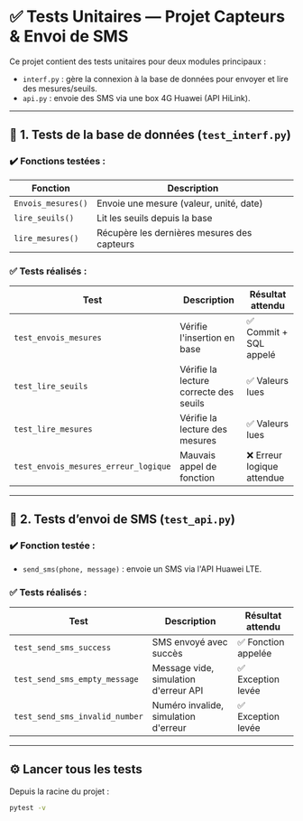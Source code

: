 # ✅ Tests Unitaires — Projet Capteurs & Envoi de SMS

Ce projet contient des tests unitaires pour deux modules principaux :

- `interf.py` : gère la connexion à la base de données pour envoyer et lire des mesures/seuils.
- `api.py` : envoie des SMS via une box 4G Huawei (API HiLink).

---

## 🧪 1. Tests de la base de données (`test_interf.py`)

### ✔️ Fonctions testées :

| Fonction              | Description                                   |
|-----------------------|-----------------------------------------------|
| `Envois_mesures()`    | Envoie une mesure (valeur, unité, date)       |
| `lire_seuils()`       | Lit les seuils depuis la base                 |
| `lire_mesures()`      | Récupère les dernières mesures des capteurs   |

### ✅ Tests réalisés :

| Test                        | Description                                           | Résultat attendu     |
|-----------------------------|-------------------------------------------------------|-----------------------|
| `test_envois_mesures`       | Vérifie l'insertion en base                          | ✅ Commit + SQL appelé |
| `test_lire_seuils`          | Vérifie la lecture correcte des seuils              | ✅ Valeurs lues        |
| `test_lire_mesures`         | Vérifie la lecture des mesures                      | ✅ Valeurs lues        |
| `test_envois_mesures_erreur_logique` | Mauvais appel de fonction                     | ❌ Erreur logique attendue |

---

## 📡 2. Tests d’envoi de SMS (`test_api.py`)

### ✔️ Fonction testée :

- `send_sms(phone, message)` : envoie un SMS via l'API Huawei LTE.

### ✅ Tests réalisés :

| Test                          | Description                                          | Résultat attendu    |
|-------------------------------|------------------------------------------------------|----------------------|
| `test_send_sms_success`       | SMS envoyé avec succès                              | ✅ Fonction appelée   |
| `test_send_sms_empty_message` | Message vide, simulation d'erreur API               | ✅ Exception levée    |
| `test_send_sms_invalid_number`| Numéro invalide, simulation d'erreur                | ✅ Exception levée    |

---

## ⚙️ Lancer tous les tests

Depuis la racine du projet :

```bash
pytest -v
